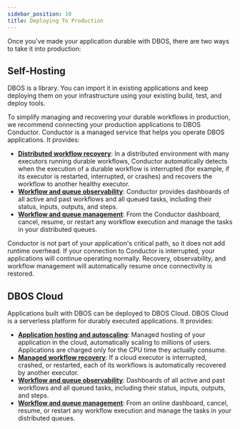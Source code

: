 ```yaml
---
sidebar_position: 10
title: Deploying To Production
---
```


Once you've made your application durable with DBOS, there are two ways to take it into production:

## Self-Hosting

DBOS is a library.
You can import it in existing applications and keep deploying them on your infrastructure using your existing build, test, and deploy tools.

To simplify managing and recovering your durable workflows in production, we recommend connecting your production applications to DBOS Conductor.
Conductor is a managed service that helps you operate DBOS applications.
It provides:

- [**Distributed workflow recovery**](./self-hosting/workflow-recovery.md): In a distributed environment with many executors running durable workflows, Conductor automatically detects when the execution of a durable workflow is interrupted (for example, if its executor is restarted, interrupted, or crashes) and recovers the workflow to another healthy executor.
- [**Workflow and queue observability**](./self-hosting/workflow-management.md): Conductor provides dashboards of all active and past workflows and all queued tasks, including their status, inputs, outputs, and steps.
- [**Workflow and queue management**](./self-hosting/workflow-management.md): From the Conductor dashboard, cancel, resume, or restart any workflow execution and manage the tasks in your distributed queues.

Conductor is not part of your application's critical path, so it does not add runtime overhead.
If your connection to Conductor is interrupted, your applications will continue operating normally.
Recovery, observability, and workflow management will automatically resume once connectivity is restored.

## DBOS Cloud

Applications built with DBOS can be deployed to DBOS Cloud.
DBOS Cloud is a serverless platform for durably executed applications.
It provides:

- [**Application hosting and autoscaling**](./dbos-cloud/application-management.md): Managed hosting of your application in the cloud, automatically scaling to millions of users. Applications are charged only for the CPU time they actually consume.
- [**Managed workflow recovery**](./dbos-cloud/application-management.md): If a cloud executor is interrupted, crashed, or restarted, each of its workflows is automatically recovered by another executor.
- [**Workflow and queue observability**](./dbos-cloud/workflow-management.md): Dashboards of all active and past workflows and all queued tasks, including their status, inputs, outputs, and steps.
- [**Workflow and queue management**](./dbos-cloud/workflow-management.md): From an online dashboard, cancel, resume, or restart any workflow execution and manage the tasks in your distributed queues.